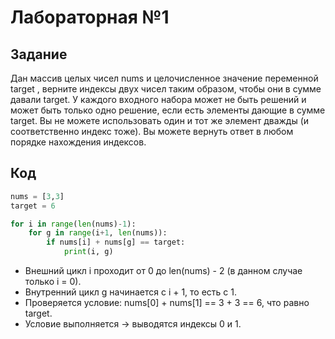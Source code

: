 # Лабораторная №1

## Задание
Дан массив целых чисел nums и целочисленное значение переменной target , верните индексы двух чисел таким образом, чтобы они в сумме давали target. У каждого входного набора может не быть решений и может быть только одно решение, если есть элементы дающие в сумме target. Вы не можете  использовать один и тот же элемент дважды (и соответственно индекс тоже). Вы можете вернуть ответ в любом порядке нахождения индексов.

## Код
```python
nums = [3,3]
target = 6

for i in range(len(nums)-1):
    for g in range(i+1, len(nums)):
        if nums[i] + nums[g] == target:
            print(i, g)
```

* Внешний цикл i проходит от 0 до len(nums) - 2 (в данном случае только i = 0).
* Внутренний цикл g начинается с i + 1, то есть с 1.
* Проверяется условие: nums[0] + nums[1] == 3 + 3 == 6, что равно target.
* Условие выполняется → выводятся индексы 0 и 1.
